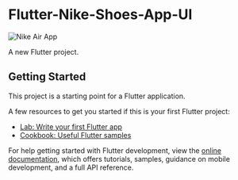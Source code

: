 # Flutter-Nike-Shoes-App-UI

![Nike Air App](https://github.com/nobelleon/Flutter-Nike-Shoes-App-UI/assets/76748114/95ac7e1e-838b-41e6-b8d0-7b2c1968e73b)


A new Flutter project.  

## Getting Started

This project is a starting point for a Flutter application.

A few resources to get you started if this is your first Flutter project:

- [Lab: Write your first Flutter app](https://docs.flutter.dev/get-started/codelab)
- [Cookbook: Useful Flutter samples](https://docs.flutter.dev/cookbook)

For help getting started with Flutter development, view the
[online documentation](https://docs.flutter.dev/), which offers tutorials,
samples, guidance on mobile development, and a full API reference.
